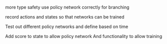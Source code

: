 
more type safety
use policy network correctly for branching


record actions and states so that networks can be trained

Test out different policy networks and define based on time

Add score to state to allow policy network
And functionality to allow training

